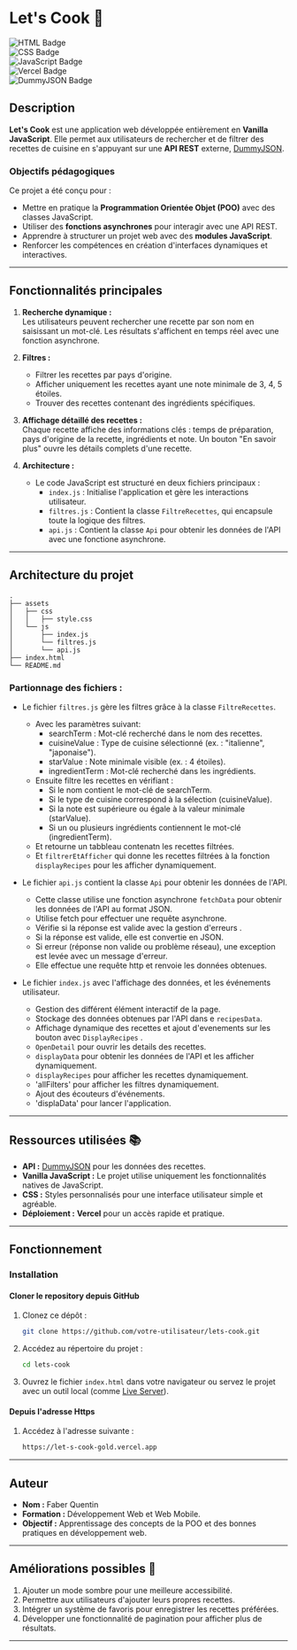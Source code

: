 # Let's Cook 🍳

![HTML Badge](https://img.shields.io/badge/HTML5-E34F26?style=for-the-badge&logo=html5&logoColor=white)  
![CSS Badge](https://img.shields.io/badge/CSS3-1572B6?style=for-the-badge&logo=css3&logoColor=white)  
![JavaScript Badge](https://img.shields.io/badge/JavaScript-F7DF1E?style=for-the-badge&logo=javascript&logoColor=black)  
![Vercel Badge](https://img.shields.io/badge/Vercel-000000?style=for-the-badge&logo=vercel&logoColor=white)  
![DummyJSON Badge](https://img.shields.io/badge/API-DummyJSON-blue?style=for-the-badge)

## Description

**Let's Cook** est une application web développée entièrement en **Vanilla JavaScript**. Elle permet aux utilisateurs de rechercher et de filtrer des recettes de cuisine en s'appuyant sur une **API REST** externe, [DummyJSON](https://dummyjson.com/).

### Objectifs pédagogiques

Ce projet a été conçu pour :

- Mettre en pratique la **Programmation Orientée Objet (POO)** avec des classes JavaScript.
- Utiliser des **fonctions asynchrones** pour interagir avec une API REST.
- Apprendre à structurer un projet web avec des **modules JavaScript**.
- Renforcer les compétences en création d'interfaces dynamiques et interactives.

---

## Fonctionnalités principales

1. **Recherche dynamique :**  
   Les utilisateurs peuvent rechercher une recette par son nom en saisissant un mot-clé. Les résultats s'affichent en temps réel avec une fonction asynchrone.

2. **Filtres :**

   - Filtrer les recettes par pays d'origine.
   - Afficher uniquement les recettes ayant une note minimale de 3, 4, 5 étoiles.
   - Trouver des recettes contenant des ingrédients spécifiques.

3. **Affichage détaillé des recettes :**  
   Chaque recette affiche des informations clés : temps de préparation, pays d'origine de la recette, ingrédients et note. Un bouton "En savoir plus" ouvre les détails complets d'une recette.

4. **Architecture :**
   - Le code JavaScript est structuré en deux fichiers principaux :
     - `index.js` : Initialise l'application et gère les interactions utilisateur.
     - `filtres.js` : Contient la classe `FiltreRecettes`, qui encapsule toute la logique des filtres.
     - `api.js` : Contient la classe `Api` pour obtenir les données de l'API avec une fonctione asynchrone.

---

## Architecture du projet

```
.
├── assets
│   ├── css
│   │   ├── style.css
│   └── js
│       ├── index.js
│       └── filtres.js
│       └── api.js
├── index.html
└── README.md
```

### Partionnage des fichiers :

- Le fichier `filtres.js` gère les filtres grâce à la classe `FiltreRecettes`.

  - Avec les paramètres suivant:
    - searchTerm : Mot-clé recherché dans le nom des recettes.
    - cuisineValue : Type de cuisine sélectionné (ex. : "italienne", "japonaise").
    - starValue : Note minimale visible (ex. : 4 étoiles).
    - ingredientTerm : Mot-clé recherché dans les ingrédients.
  - Ensuite filtre les recettes en vérifiant :
    - Si le nom contient le mot-clé de searchTerm.
    - Si le type de cuisine correspond à la sélection (cuisineValue).
    - Si la note est supérieure ou égale à la valeur minimale (starValue).
    - Si un ou plusieurs ingrédients contiennent le mot-clé (ingredientTerm).
  - Et retourne un tabbleau contenatn les recettes filtrées.
  - Et `filtrerEtAfficher` qui donne les recettes filtrées à la fonction `displayRecipes` pour les afficher dynamiquement.

- Le fichier `api.js` contient la classe `Api` pour obtenir les données de l'API.
  - Cette classe utilise une fonction asynchrone `fetchData` pour obtenir les données de l'API au format JSON.
  - Utilise fetch pour effectuer une requête asynchrone.
  - Vérifie si la réponse est valide avec la gestion d'erreurs .
  - Si la réponse est valide, elle est convertie en JSON.
  - Si erreur (réponse non valide ou problème réseau), une exception est levée avec un message d'erreur.
  - Elle effectue une requête http et renvoie les données obtenues.
- Le fichier `index.js` avec l'affichage des données, et les événements utilisateur.
  - Gestion des différent élément interactif de la page.
  - Stockage des données obtenues par l'API dans e `recipesData`.
  - Affichage dynamique des recettes et ajout d'evenements sur les bouton avec `DisplayRecipes` .
  - `OpenDetail` pour ouvrir les details des recettes.
  - `displayData` pour obtenir les données de l'API et les afficher dynamiquement.
  - `displayRecipes` pour afficher les recettes dynamiquement.
  - 'allFilters' pour afficher les filtres dynamiquement.
  - Ajout des écouteurs d'événements.
  - 'displaData' pour lancer l'application.

---

## Ressources utilisées 📚

- **API :** [DummyJSON](https://dummyjson.com/) pour les données des recettes.
- **Vanilla JavaScript :** Le projet utilise uniquement les fonctionnalités natives de JavaScript.
- **CSS :** Styles personnalisés pour une interface utilisateur simple et agréable.
- **Déploiement :** **Vercel** pour un accès rapide et pratique.

---

## Fonctionnement

### Installation

#### Cloner le repository depuis GitHub

1. Clonez ce dépôt :
   ```bash
   git clone https://github.com/votre-utilisateur/lets-cook.git
   ```
2. Accédez au répertoire du projet :
   ```bash
   cd lets-cook
   ```
3. Ouvrez le fichier `index.html` dans votre navigateur ou servez le projet avec un outil local (comme [Live Server](https://marketplace.visualstudio.com/items?itemName=ritwickdey.LiveServer)).

#### Depuis l'adresse Https

1. Accédez à l'adresse suivante :
   ```bash
   https://let-s-cook-gold.vercel.app
   ```

---

## Auteur

- **Nom :** Faber Quentin
- **Formation :** Développement Web et Web Mobile.
- **Objectif :** Apprentissage des concepts de la POO et des bonnes pratiques en développement web.

---

## Améliorations possibles 🚀

1. Ajouter un mode sombre pour une meilleure accessibilité.
2. Permettre aux utilisateurs d'ajouter leurs propres recettes.
3. Intégrer un système de favoris pour enregistrer les recettes préférées.
4. Développer une fonctionnalité de pagination pour afficher plus de résultats.

---
